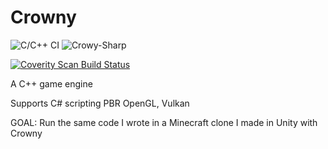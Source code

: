 # Crowny
![C/C++ CI](https://github.com/bojosos/Crowny/workflows/Crowny-Editor/badge.svg) ![Crowy-Sharp](https://github.com/bojosos/Crowny/workflows/Crowy-Sharp/badge.svg)

<a href="https://scan.coverity.com/projects/crowny">
  <img alt="Coverity Scan Build Status" src="https://scan.coverity.com/projects/22507/badge.svg"/>
</a>

A C++ game engine

Supports C# scripting
PBR
OpenGL, Vulkan

GOAL: Run the same code I wrote in a Minecraft clone I made in Unity with Crowny
